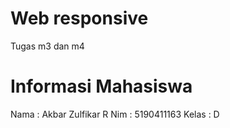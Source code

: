 # Web responsive
Tugas m3 dan m4

# Informasi Mahasiswa
Nama  : Akbar Zulfikar R
Nim   : 5190411163
Kelas : D
